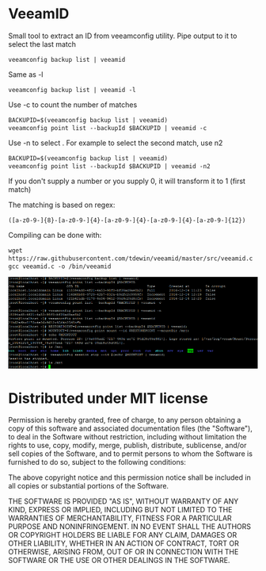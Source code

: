 # VeeamID
Small tool to extract an ID from veeamconfig utility. Pipe output to it to select the last match

```
veeamconfig backup list | veeamid
```

Same as -l
```
veeamconfig backup list | veeamid -l
```

Use -c to count the number of matches
```
BACKUPID=$(veeamconfig backup list | veeamid)
veeamconfig point list --backupId $BACKUPID | veeamid -c
```

Use -n<number> to select <number output>. For example to select the second match, use n2
```
BACKUPID=$(veeamconfig backup list | veeamid)
veeamconfig point list --backupId $BACKUPID | veeamid -n2
```
If you don't supply a number or you supply 0, it will transform it to 1 (first match)

The matching is based on regex:
```
([a-z0-9-]{8}-[a-z0-9-]{4}-[a-z0-9-]{4}-[a-z0-9-]{4}-[a-z0-9-]{12})
```


Compiling can be done with:
```
wget https://raw.githubusercontent.com/tdewin/veeamid/master/src/veeamid.c
gcc veeamid.c -o /bin/veeamid
```

![Example](veeamid.png)

# Distributed under MIT license

Permission is hereby granted, free of charge, to any person obtaining a copy of this software and associated documentation files (the "Software"), to deal in the Software without restriction, including without limitation the rights to use, copy, modify, merge, publish, distribute, sublicense, and/or sell copies of the Software, and to permit persons to whom the Software is furnished to do so, subject to the following conditions:

The above copyright notice and this permission notice shall be included in all copies or substantial portions of the Software.

THE SOFTWARE IS PROVIDED "AS IS", WITHOUT WARRANTY OF ANY KIND, EXPRESS OR IMPLIED, INCLUDING BUT NOT LIMITED TO THE WARRANTIES OF MERCHANTABILITY, FITNESS FOR A PARTICULAR PURPOSE AND NONINFRINGEMENT. IN NO EVENT SHALL THE AUTHORS OR COPYRIGHT HOLDERS BE LIABLE FOR ANY CLAIM, DAMAGES OR OTHER LIABILITY, WHETHER IN AN ACTION OF CONTRACT, TORT OR OTHERWISE, ARISING FROM, OUT OF OR IN CONNECTION WITH THE SOFTWARE OR THE USE OR OTHER DEALINGS IN THE SOFTWARE.
